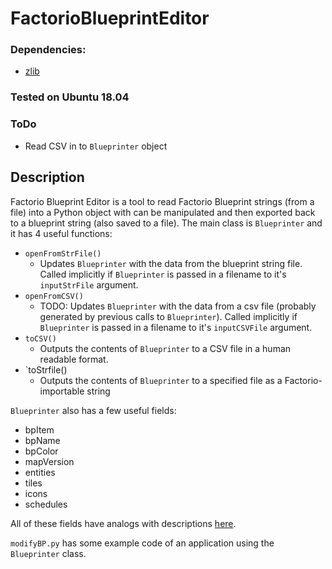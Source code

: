 # FactorioBlueprintEditor

### Dependencies:
- [zlib](https://www.zlib.net/ )

### Tested on Ubuntu 18.04

### ToDo
- Read CSV in to `Blueprinter` object

## Description
Factorio Blueprint Editor is a tool to read Factorio Blueprint strings (from a file) into a Python object with can be manipulated and then exported back to a blueprint string (also saved to a file).
The main class is `Blueprinter` and it has 4 useful functions:
- `openFromStrFile()`
  - Updates `Blueprinter` with the data from the blueprint string file. Called implicitly if `Blueprinter` is passed in a filename to it's `inputStrFile` argument.
- `openFromCSV()`
  - TODO: Updates `Blueprinter` with the data from a csv file (probably generated by previous calls to `Blueprinter`). Called implicitly if `Blueprinter` is passed in a filename to it's `inputCSVFile` argument.
- `toCSV()`
  - Outputs the contents of `Blueprinter` to a CSV file in a human readable format.
- `toStrfile()
  - Outputs the contents of `Blueprinter` to a specified file as a Factorio-importable string

`Blueprinter` also has a few useful fields:
- bpItem
- bpName
- bpColor
- mapVersion
- entities
- tiles
- icons
- schedules

All of these fields have analogs with descriptions [here](https://wiki.factorio.com/Blueprint_string_format).

`modifyBP.py` has some example code of an application using the `Blueprinter` class.
